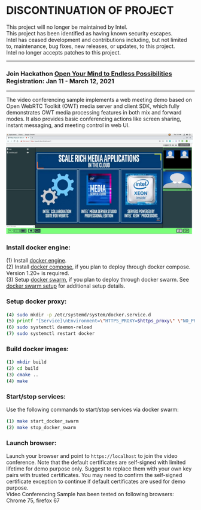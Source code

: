 # DISCONTINUATION OF PROJECT #  
This project will no longer be maintained by Intel.  
This project has been identified as having known security escapes.  
Intel has ceased development and contributions including, but not limited to, maintenance, bug fixes, new releases, or updates, to this project.  
Intel no longer accepts patches to this project.  
  

---

### <b>Join Hackathon [Open Your Mind to Endless Possibilities](https://software.seek.intel.com/OpenVisualCloudHackathon-contest?cid=diad&source=github_display_int&campid=ww_q1_2021_ovc_iotg&content=cont-reg_all)<br>Registration: Jan 11 - March 12, 2021</b>   

---

The video conferencing sample implements a web meeting demo based on Open WebRTC Toolkit (OWT) media server and client SDK, which fully demonstrates OWT media processing features in both mix and forward modes. It also provides basic conferencing actions like screen sharing, instant messaging, and meeting control in web UI.

<img src="web-meeting/app-server/html/img/web-sample.jpg" width="800">

### Install docker engine:        

(1) Install [docker engine](https://docs.docker.com/install).     
(2) Install [docker compose](https://docs.docker.com/compose/install), if you plan to deploy through docker compose. Version 1.20+ is required.    
(3) Setup [docker swarm](https://docs.docker.com/engine/swarm), if you plan to deploy through docker swarm. See [docker swarm setup](deployment/docker-swarm/README.md) for additional setup details.    

### Setup docker proxy:

```bash
(4) sudo mkdir -p /etc/systemd/system/docker.service.d       
(5) printf "[Service]\nEnvironment=\"HTTPS_PROXY=$https_proxy\" \"NO_PROXY=$no_proxy\"\n" | sudo tee /etc/systemd/system/docker.service.d/proxy.conf       
(6) sudo systemctl daemon-reload          
(7) sudo systemctl restart docker     
```

### Build docker images: 

```bash
(1) mkdir build    
(2) cd build     
(3) cmake ..    
(4) make     
```

### Start/stop services:

Use the following commands to start/stop services via docker swarm:    
```bash
(1) make start_docker_swarm      
(2) make stop_docker_swarm      
```


### Launch browser:

Launch your browser and point to `https://localhost` to join the video conference. Note that the default certificates are self-signed with limited lifetime for demo purpose only. Suggest to replace them with your own key pairs with trusted certificates. You may need to confirm the self-signed certificate exception to continue if default certificates are used for demo purpose.  
Video Conferencing Sample has been tested on following browsers: Chrome 75, firefox 67
